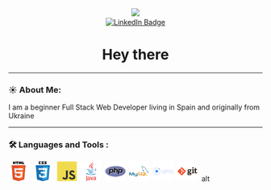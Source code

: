 <div id="header" align="center">
  <img src="https://media.giphy.com/media/YnS7j9pwnECXLMrI4t/giphy.gif" width="200"/>
</div>
<div id="badges" align = "center">
  <a href="https://linkedin.com/in/myroslavadev/">
    <img src="https://img.shields.io/badge/LinkedIn-blue?style=for-the-badge&logo=linkedin&logoColor=white" alt="LinkedIn Badge" />
  </a>
</div>

<h1 align = "center" >Hey there</h1>

---

### :sunny: About Me:

I am a beginner Full Stack Web Developer living in Spain and originally from Ukraine



---

### :hammer_and_wrench: Languages and Tools :

<img src="https://github.com/devicons/devicon/blob/master/icons/html5/html5-original-wordmark.svg" title="Java" alt="Java" width="40" height="40"/>&nbsp;
<img src="https://github.com/devicons/devicon/blob/master/icons/css3/css3-original-wordmark.svg" title="Java" alt="Java" width="40" height="40"/>&nbsp;
<img src="https://github.com/devicons/devicon/blob/master/icons/javascript/javascript-original.svg" alt="Java" width="40" height="40"/>&nbsp;
<img src="https://github.com/devicons/devicon/blob/master/icons/java/java-original-wordmark.svg" title="Java" alt="Java" width="40" height="40"/>&nbsp;
<img src="https://github.com/devicons/devicon/blob/master/icons/php/php-original.svg" title="Java" alt="Java" width="40" height="40"/>&nbsp;
<img src="https://github.com/devicons/devicon/blob/master/icons/mysql/mysql-original-wordmark.svg" title="Java" alt="Java" width="40" height="40"/>&nbsp;
<img src="https://github.com/devicons/devicon/blob/master/icons/ionic/ionic-original-wordmark.svg" title="Ionic" alt="Ionic" width="" height = "40"/>&nbsp;
<img src="https://github.com/devicons/devicon/blob/master/icons/git/git-original-wordmark.svg" title = "Git" alt="Git" width="40" height = "40"/>&nbsp;
 alt 

